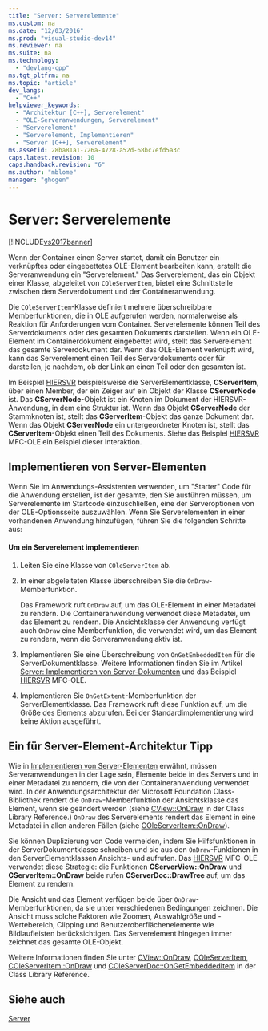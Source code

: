 ```yaml
---
title: "Server: Serverelemente"
ms.custom: na
ms.date: "12/03/2016"
ms.prod: "visual-studio-dev14"
ms.reviewer: na
ms.suite: na
ms.technology: 
  - "devlang-cpp"
ms.tgt_pltfrm: na
ms.topic: "article"
dev_langs: 
  - "C++"
helpviewer_keywords: 
  - "Architektur [C++], Serverelement"
  - "OLE-Serveranwendungen, Serverelement"
  - "Serverelement"
  - "Serverelement, Implementieren"
  - "Server [C++], Serverelement"
ms.assetid: 28ba81a1-726a-4728-a52d-68bc7efd5a3c
caps.latest.revision: 10
caps.handback.revision: "6"
ms.author: "mblome"
manager: "ghogen"
---
```

# Server: Serverelemente
[!INCLUDE[vs2017banner](../assembler/inline/includes/vs2017banner.md)]

Wenn der Container einen Server startet, damit ein Benutzer ein verknüpftes oder eingebettetes OLE\-Element bearbeiten kann, erstellt die Serveranwendung ein "Serverelement." Das Serverelement, das ein Objekt einer Klasse, abgeleitet von `COleServerItem`, bietet eine Schnittstelle zwischen dem Serverdokument und der Containeranwendung.  
  
 Die `COleServerItem`\-Klasse definiert mehrere überschreibbare Memberfunktionen, die in OLE aufgerufen werden, normalerweise als Reaktion für Anforderungen vom Container.  Serverelemente können Teil des Serverdokuments oder des gesamten Dokuments darstellen.  Wenn ein OLE\-Element im Containerdokument eingebettet wird, stellt das Serverelement das gesamte Serverdokument dar.  Wenn das OLE\-Element verknüpft wird, kann das Serverelement einen Teil des Serverdokuments oder für darstellen, je nachdem, ob der Link an einen Teil oder den gesamten ist.  
  
 Im Beispiel [HIERSVR](../top/visual-cpp-samples.md) beispielsweise die ServerElementklasse, **CServerItem**, über einen Member, der ein Zeiger auf ein Objekt der Klasse **CServerNode** ist.  Das **CServerNode**\-Objekt ist ein Knoten im Dokument der HIERSVR\-Anwendung, in dem eine Struktur ist.  Wenn das Objekt **CServerNode** der Stammknoten ist, stellt das **CServerItem**\-Objekt das ganze Dokument dar.  Wenn das Objekt **CServerNode** ein untergeordneter Knoten ist, stellt das **CServerItem**\-Objekt einen Teil des Dokuments.  Siehe das Beispiel [HIERSVR](../top/visual-cpp-samples.md) MFC\-OLE ein Beispiel dieser Interaktion.  
  
##  <a name="_core_implementing_server_items"></a> Implementieren von Server\-Elementen  
 Wenn Sie im Anwendungs\-Assistenten verwenden, um "Starter" Code für die Anwendung erstellen, ist der gesamte, den Sie ausführen müssen, um Serverelemente im Startcode einzuschließen, eine der Serveroptionen von der OLE\-Optionsseite auszuwählen.  Wenn Sie Serverelementen in einer vorhandenen Anwendung hinzufügen, führen Sie die folgenden Schritte aus:  
  
#### Um ein Serverelement implementieren  
  
1.  Leiten Sie eine Klasse von `COleServerItem` ab.  
  
2.  In einer abgeleiteten Klasse überschreiben Sie die `OnDraw`\-Memberfunktion.  
  
     Das Framework ruft `OnDraw` auf, um das OLE\-Element in einer Metadatei zu rendern.  Die Containeranwendung verwendet diese Metadatei, um das Element zu rendern.  Die Ansichtsklasse der Anwendung verfügt auch `OnDraw` eine Memberfunktion, die verwendet wird, um das Element zu rendern, wenn die Serveranwendung aktiv ist.  
  
3.  Implementieren Sie eine Überschreibung von `OnGetEmbeddedItem` für die ServerDokumentklasse.  Weitere Informationen finden Sie im Artikel [Server: Implementieren von Server\-Dokumenten](../mfc/servers-implementing-server-documents.md) und das Beispiel [HIERSVR](../top/visual-cpp-samples.md) MFC\-OLE.  
  
4.  Implementieren Sie `OnGetExtent`\-Memberfunktion der ServerElementklasse.  Das Framework ruft diese Funktion auf, um die Größe des Elements abzurufen.  Bei der Standardimplementierung wird keine Aktion ausgeführt.  
  
##  <a name="_core_a_tip_for_server.2d.item_architecture"></a> Ein für Server\-Element\-Architektur Tipp  
 Wie in [Implementieren von Server\-Elementen](#_core_implementing_server_items) erwähnt, müssen Serveranwendungen in der Lage sein, Elemente beide in des Servers und in einer Metadatei zu rendern, die von der Containeranwendung verwendet wird.  In der Anwendungsarchitektur der Microsoft Foundation Class\-Bibliothek rendert die `OnDraw`\-Memberfunktion der Ansichtsklasse das Element, wenn sie geändert werden \(siehe [CView::OnDraw](../Topic/CView::OnDraw.md) in der Class Library Reference.\)  `OnDraw` des Serverelements rendert das Element in eine Metadatei in allen anderen Fällen \(siehe [COleServerItem::OnDraw](../Topic/COleServerItem::OnDraw.md)\).  
  
 Sie können Duplizierung von Code vermeiden, indem Sie Hilfsfunktionen in der ServerDokumentklasse schreiben und sie aus den `OnDraw`\-Funktionen in den ServerElementklassen Ansichts\- und aufrufen.  Das [HIERSVR](../top/visual-cpp-samples.md) MFC\-OLE verwendet diese Strategie: die Funktionen **CServerView::OnDraw** und **CServerItem::OnDraw** beide rufen **CServerDoc::DrawTree** auf, um das Element zu rendern.  
  
 Die Ansicht und das Element verfügen beide über `OnDraw`\-Memberfunktionen, da sie unter verschiedenen Bedingungen zeichnen.  Die Ansicht muss solche Faktoren wie Zoomen, Auswahlgröße und \-Wertebereich, Clipping und Benutzeroberflächenelemente wie Bildlaufleisten berücksichtigen.  Das Serverelement hingegen immer zeichnet das gesamte OLE\-Objekt.  
  
 Weitere Informationen finden Sie unter [CView::OnDraw](../Topic/CView::OnDraw.md), [COleServerItem](../mfc/reference/coleserveritem-class.md), [COleServerItem::OnDraw](../Topic/COleServerItem::OnDraw.md) und [COleServerDoc::OnGetEmbeddedItem](../Topic/COleServerDoc::OnGetEmbeddedItem.md) in der Class Library Reference.  
  
## Siehe auch  
 [Server](../mfc/servers.md)